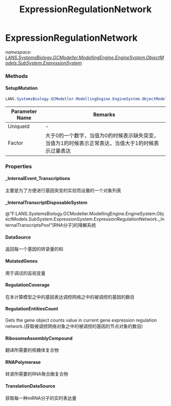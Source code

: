 ﻿---
title: ExpressionRegulationNetwork
---

# ExpressionRegulationNetwork
_namespace: [LANS.SystemsBiology.GCModeller.ModellingEngine.EngineSystem.ObjectModels.SubSystem.ExpressionSystem](N-LANS.SystemsBiology.GCModeller.ModellingEngine.EngineSystem.ObjectModels.SubSystem.ExpressionSystem.html)_



### Methods

#### SetupMutation
```csharp
LANS.SystemsBiology.GCModeller.ModellingEngine.EngineSystem.ObjectModels.SubSystem.ExpressionSystem.ExpressionRegulationNetwork.SetupMutation(System.String,System.Double)
```


|Parameter Name|Remarks|
|--------------|-------|
|UniqueId|-|
|Factor|大于0的一个数字，当值为0的时候表示缺失突变，当值为1的时候表示正常表达，当值大于1的时候表示过量表达|




### Properties

#### _InternalEvent_Transcriptions
主要是为了方便进行基因突变的实验而设置的一个对象列表
#### _InternalTranscriptDisposableSystem
@"F:LANS.SystemsBiology.GCModeller.ModellingEngine.EngineSystem.ObjectModels.SubSystem.ExpressionSystem.ExpressionRegulationNetwork._InternalTranscriptsPool"[RNA分子]的降解系统
#### DataSource
返回每一个基因的转录量的和
#### MutatedGenes
用于调试的监视变量
#### RegulationCoverage
在本计算模型之中的基因表达调控网络之中的被调控的基因的数目
#### RegulationEntitiesCount
Gets the gene object counts value in current gene expression regulation network.(获取被调控网络对象之中的被调控的基因的节点对象的数目)
#### RibosomeAssemblyCompound
翻译所需要的核糖体复合物
#### RNAPolymerase
转录所需要的RNA聚合酶复合物
#### TranslationDataSource
获取每一种mRNA分子的实时表达量

